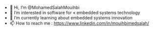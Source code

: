 - 👋 Hi, I’m @MohamedSalahMouihbi
- 👀 I’m interested in software for « embedded systems technology 
- 🌱 I’m currently learning about embedded systems innovation 
- 📫 How to reach me : https://www.linkedin.com/in/mouihbimedsalah/

<!---
MohamedSalahMouihbi/MohamedSalahMouihbi is a ✨ special ✨ repository because its `README.md` (this file) appears on your GitHub profile.
You can click the Preview link to take a look at your changes.
--->
